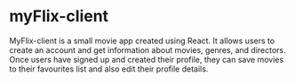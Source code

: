 # myFlix-client

MyFlix-client is a small movie app created using React. It allows users to create an account and get information about movies, genres, and directors. Once users have signed up and created their profile, they can save movies to their favourites list and also edit their profile details. 